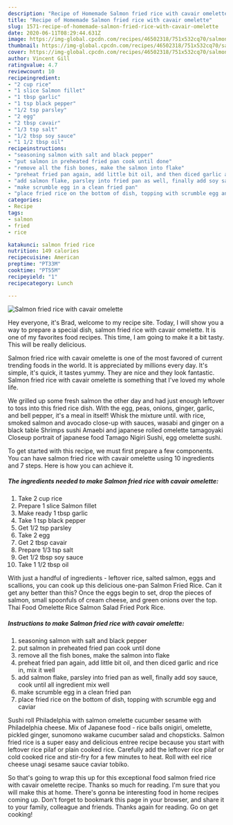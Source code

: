 ```yaml
---
description: "Recipe of Homemade Salmon fried rice with cavair omelette"
title: "Recipe of Homemade Salmon fried rice with cavair omelette"
slug: 1571-recipe-of-homemade-salmon-fried-rice-with-cavair-omelette
date: 2020-06-11T08:29:44.631Z
image: https://img-global.cpcdn.com/recipes/46502318/751x532cq70/salmon-fried-rice-with-cavair-omelette-recipe-main-photo.jpg
thumbnail: https://img-global.cpcdn.com/recipes/46502318/751x532cq70/salmon-fried-rice-with-cavair-omelette-recipe-main-photo.jpg
cover: https://img-global.cpcdn.com/recipes/46502318/751x532cq70/salmon-fried-rice-with-cavair-omelette-recipe-main-photo.jpg
author: Vincent Gill
ratingvalue: 4.7
reviewcount: 10
recipeingredient:
- "2 cup rice"
- "1 slice Salmon fillet"
- "1 tbsp garlic"
- "1 tsp black pepper"
- "1/2 tsp parsley"
- "2 egg"
- "2 tbsp cavair"
- "1/3 tsp salt"
- "1/2 tbsp soy sauce"
- "1 1/2 tbsp oil"
recipeinstructions:
- "seasoning salmon with salt and black pepper"
- "put salmon in preheated fried pan cook until done"
- "remove all the fish bones, make the salmon into flake"
- "preheat fried pan again, add little bit oil, and then diced garlic and rice in, mix it well"
- "add salmon flake, parsley into fried pan as well, finally add soy sauce, cook until all ingredient mix well"
- "make scrumble egg in a clean fried pan"
- "place fried rice on the bottom of dish, topping with scrumble egg and caviar"
categories:
- Recipe
tags:
- salmon
- fried
- rice

katakunci: salmon fried rice 
nutrition: 149 calories
recipecuisine: American
preptime: "PT33M"
cooktime: "PT55M"
recipeyield: "1"
recipecategory: Lunch

---
```



![Salmon fried rice with cavair omelette](https://img-global.cpcdn.com/recipes/46502318/751x532cq70/salmon-fried-rice-with-cavair-omelette-recipe-main-photo.jpg)

Hey everyone, it's Brad, welcome to my recipe site. Today, I will show you a way to prepare a special dish, salmon fried rice with cavair omelette. It is one of my favorites food recipes. This time, I am going to make it a bit tasty. This will be really delicious.

Salmon fried rice with cavair omelette is one of the most favored of current trending foods in the world. It is appreciated by millions every day. It's simple, it's quick, it tastes yummy. They are nice and they look fantastic. Salmon fried rice with cavair omelette is something that I've loved my whole life.

We grilled up some fresh salmon the other day and had just enough leftover to toss into this fried rice dish. With the egg, peas, onions, ginger, garlic, and bell pepper, it&#39;s a meal in itself! Whisk the mixture until. with rice, smoked salmon and avocado close-up with sauces, wasabi and ginger on a black table Shrimps sushi Amaebi and japanese rolled omelette tamagoyaki Closeup portrait of japanese food Tamago Nigiri Sushi, egg omelette sushi.


To get started with this recipe, we must first prepare a few components. You can have salmon fried rice with cavair omelette using 10 ingredients and 7 steps. Here is how you can achieve it.

<!--inarticleads1-->

##### The ingredients needed to make Salmon fried rice with cavair omelette:

1. Take 2 cup rice
1. Prepare 1 slice Salmon fillet
1. Make ready 1 tbsp garlic
1. Take 1 tsp black pepper
1. Get 1/2 tsp parsley
1. Take 2 egg
1. Get 2 tbsp cavair
1. Prepare 1/3 tsp salt
1. Get 1/2 tbsp soy sauce
1. Take 1 1/2 tbsp oil


With just a handful of ingredients - leftover rice, salted salmon, eggs and scallions, you can cook up this delicious one-pan Salmon Fried Rice. Can it get any better than this? Once the eggs begin to set, drop the pieces of salmon, small spoonfuls of cream cheese, and green onions over the top. Thai Food Omelette Rice Salmon Salad Fried Pork Rice. 

<!--inarticleads2-->

##### Instructions to make Salmon fried rice with cavair omelette:

1. seasoning salmon with salt and black pepper
1. put salmon in preheated fried pan cook until done
1. remove all the fish bones, make the salmon into flake
1. preheat fried pan again, add little bit oil, and then diced garlic and rice in, mix it well
1. add salmon flake, parsley into fried pan as well, finally add soy sauce, cook until all ingredient mix well
1. make scrumble egg in a clean fried pan
1. place fried rice on the bottom of dish, topping with scrumble egg and caviar


Sushi roll Philadelphia with salmon omelette cucumber sesame with Philadelphia cheese. Mix of Japanese food - rice balls onigiri, omelette, pickled ginger, sunomono wakame cucumber salad and chopsticks. Salmon fried rice is a super easy and delicious entree recipe because you start with leftover rice pilaf or plain cooked rice. Carefully add the leftover rice pilaf or cold cooked rice and stir-fry for a few minutes to heat. Roll with eel rice cheese unagi sesame sauce caviar tobiko. 

So that's going to wrap this up for this exceptional food salmon fried rice with cavair omelette recipe. Thanks so much for reading. I'm sure that you will make this at home. There's gonna be interesting food in home recipes coming up. Don't forget to bookmark this page in your browser, and share it to your family, colleague and friends. Thanks again for reading. Go on get cooking!
